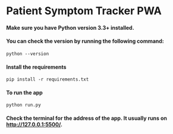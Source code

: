 # Patient Symptom Tracker PWA

#### Make sure you have Python version 3.3+ installed.

#### You can check the version by running the following command:

`python --version`

#### Install the requirements

`pip install -r requirements.txt`

#### To run the app

`python run.py`

#### Check the terminal for the address of the app. It usually runs on http://127.0.0.1:5500/.
